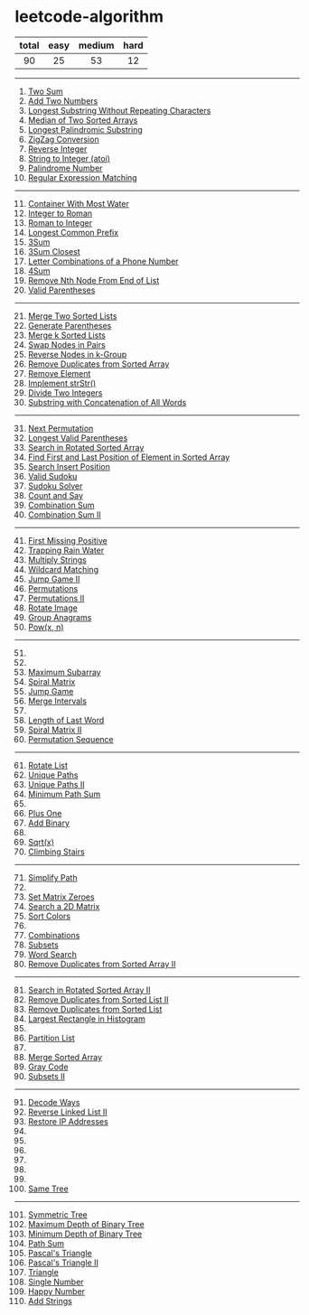 [comment]:超链接的加入方式：[tag](url)
[comment]:分割线的加入方式：----

# leetcode-algorithm
|total|easy|medium|hard|
|:---:|:---:|:---:|:---:|
|90|25|53|12|
----
1. [Two Sum](https://github.com/assassint2017/leetcode-algorithm/tree/master/Two%20Sum)
2. [Add Two Numbers](https://github.com/assassint2017/leetcode-algorithm/tree/master/Add%20Two%20Numbers)
3. [Longest Substring Without Repeating Characters](https://github.com/assassint2017/leetcode-algorithm/tree/master/Longest%20Substring%20Without%20Repeating%20Characters)  
4. [Median of Two Sorted Arrays](https://github.com/assassint2017/leetcode-algorithm/tree/master/Median%20of%20Two%20Sorted%20Arrays)  
5. [Longest Palindromic Substring](https://github.com/assassint2017/leetcode-algorithm/tree/master/Longest%20Palindromic%20Substring)  
6. [ZigZag Conversion](https://github.com/assassint2017/leetcode-algorithm/tree/master/ZigZag%20Conversion)  
7. [Reverse Integer](https://github.com/assassint2017/leetcode-algorithm/tree/master/Reverse%20Integer)  
8. [String to Integer (atoi)](https://github.com/assassint2017/leetcode-algorithm/tree/master/String%20to%20Integer%20(atoi))  
9. [Palindrome Number](https://github.com/assassint2017/leetcode-algorithm/tree/master/Palindrome%20Number)  
10. [Regular Expression Matching](https://github.com/assassint2017/leetcode-algorithm/tree/master/Regular%20Expression%20Matching)  
----
11. [Container With Most Water](https://github.com/assassint2017/leetcode-algorithm/tree/master/Container%20With%20Most%20Water)
12. [Integer to Roman](https://github.com/assassint2017/leetcode-algorithm/tree/master/Integer%20to%20Roman)
13. [Roman to Integer](https://github.com/assassint2017/leetcode-algorithm/tree/master/Roman%20to%20Integer)
14. [Longest Common Prefix](https://github.com/assassint2017/leetcode-algorithm/tree/master/Longest%20Common%20Prefix)
15. [3Sum](https://github.com/assassint2017/leetcode-algorithm/tree/master/3Sum)
16. [3Sum Closest](https://github.com/assassint2017/leetcode-algorithm/tree/master/3Sum%20Closest)
17. [Letter Combinations of a Phone Number](https://github.com/assassint2017/leetcode-algorithm/tree/master/Letter%20Combinations%20of%20a%20Phone%20Number)
18. [4Sum](https://github.com/assassint2017/leetcode-algorithm/tree/master/4Sum)
19. [Remove Nth Node From End of List](https://github.com/assassint2017/leetcode-algorithm/tree/master/Remove%20Nth%20Node%20From%20End%20of%20List)
20. [Valid Parentheses](https://github.com/assassint2017/leetcode-algorithm/tree/master/Valid%20Parentheses)
----
21. [Merge Two Sorted Lists](https://github.com/assassint2017/leetcode-algorithm/tree/master/Merge%20Two%20Sorted%20Lists)
22. [Generate Parentheses](https://github.com/assassint2017/leetcode-algorithm/tree/master/Generate%20Parentheses)
23. [Merge k Sorted Lists](https://github.com/assassint2017/leetcode-algorithm/tree/master/Merge%20k%20Sorted%20Lists)
24. [Swap Nodes in Pairs](https://github.com/assassint2017/leetcode-algorithm/tree/master/Swap%20Nodes%20in%20Pairs)
25. [Reverse Nodes in k-Group](https://github.com/assassint2017/leetcode-algorithm/tree/master/Reverse%20Nodes%20in%20k-Group)
26. [Remove Duplicates from Sorted Array](https://github.com/assassint2017/leetcode-algorithm/tree/master/Remove%20Duplicates%20from%20Sorted%20Array)
27. [Remove Element](https://github.com/assassint2017/leetcode-algorithm/tree/master/Remove%20Element)
28. [Implement strStr()](https://github.com/assassint2017/leetcode-algorithm/tree/master/Implement%20strStr())
29. [Divide Two Integers](https://github.com/assassint2017/leetcode-algorithm/tree/master/Divide%20Two%20Integers)
30. [Substring with Concatenation of All Words](https://github.com/assassint2017/leetcode-algorithm/tree/master/Substring%20with%20Concatenation%20of%20All%20Words)
----
31. [Next Permutation](https://github.com/assassint2017/leetcode-algorithm/tree/master/Next%20Permutation)
32. [Longest Valid Parentheses](https://github.com/assassint2017/leetcode-algorithm/tree/master/Longest%20Valid%20Parentheses)
33. [Search in Rotated Sorted Array](https://github.com/assassint2017/leetcode-algorithm/tree/master/Search%20in%20Rotated%20Sorted%20Array)
34. [Find First and Last Position of Element in Sorted Array](https://github.com/assassint2017/leetcode-algorithm/tree/master/Find%20First%20and%20Last%20Position%20of%20Element%20in%20Sorted%20Array)
35. [Search Insert Position](https://github.com/assassint2017/leetcode-algorithm/tree/master/Search%20Insert%20Position)
36. [Valid Sudoku](https://github.com/assassint2017/leetcode-algorithm/tree/master/Valid%20Sudoku)
37. [Sudoku Solver](https://github.com/assassint2017/leetcode-algorithm/tree/master/Sudoku%20Solver)
38. [Count and Say](https://github.com/assassint2017/leetcode-algorithm/tree/master/Count%20and%20Say)
39. [Combination Sum](https://github.com/assassint2017/leetcode-algorithm/tree/master/Combination%20Sum)
40. [Combination Sum II](https://github.com/assassint2017/leetcode-algorithm/tree/master/Combination%20Sum%20II)
----
41. [First Missing Positive](https://github.com/assassint2017/leetcode-algorithm/tree/master/First%20Missing%20Positive)
42. [Trapping Rain Water](https://github.com/assassint2017/leetcode-algorithm/tree/master/Trapping%20Rain%20Water)
43. [Multiply Strings](https://github.com/assassint2017/leetcode-algorithm/tree/master/Multiply%20Strings)
44. [Wildcard Matching](https://github.com/assassint2017/leetcode-algorithm/tree/master/Wildcard%20Matching)
45. [Jump Game II](https://github.com/assassint2017/leetcode-algorithm/tree/master/Jump%20Game%20II)
46. [Permutations](https://github.com/assassint2017/leetcode-algorithm/tree/master/Permutations)
47. [Permutations II](https://github.com/assassint2017/leetcode-algorithm/tree/master/Permutations%20II)
48. [Rotate Image](https://github.com/assassint2017/leetcode-algorithm/tree/master/Rotate%20Image)
49. [Group Anagrams](https://github.com/assassint2017/leetcode-algorithm/tree/master/Group%20Anagrams)
50. [Pow(x, n)](https://github.com/assassint2017/leetcode-algorithm/tree/master/Pow(x%2C%20n))
----
51. []()
52. []()
53. [Maximum Subarray](https://github.com/assassint2017/leetcode-algorithm/tree/master/Maximum%20Subarray)
54. [Spiral Matrix](https://github.com/assassint2017/leetcode-algorithm/tree/master/Spiral%20Matrix)
55. [Jump Game](https://github.com/assassint2017/leetcode-algorithm/tree/master/Jump%20Game)
56. [Merge Intervals](https://github.com/assassint2017/leetcode-algorithm/tree/master/Merge%20Intervals)
57. []()
58. [Length of Last Word](https://github.com/assassint2017/leetcode-algorithm/tree/master/Length%20of%20Last%20Word)
59. [Spiral Matrix II](https://github.com/assassint2017/leetcode-algorithm/tree/master/Spiral%20Matrix%20II)
60. [Permutation Sequence](https://github.com/assassint2017/leetcode-algorithm/tree/master/Permutation%20Sequence)
----
61. [Rotate List](https://github.com/assassint2017/leetcode-algorithm/tree/master/Rotate%20List)
62. [Unique Paths](https://github.com/assassint2017/leetcode-algorithm/tree/master/Unique%20Paths)
63. [Unique Paths II](https://github.com/assassint2017/leetcode-algorithm/tree/master/Unique%20Paths%20II)
64. [Minimum Path Sum](https://github.com/assassint2017/leetcode-algorithm/tree/master/Minimum%20Path%20Sum)
65. []()
66. [Plus One](https://github.com/assassint2017/leetcode-algorithm/tree/master/Plus%20One)
67. [Add Binary](https://github.com/assassint2017/leetcode-algorithm/tree/master/Add%20Binary)
68. []()
69. [Sqrt(x)](https://github.com/assassint2017/leetcode-algorithm/tree/master/Sqrt(x))
70. [Climbing Stairs](https://github.com/assassint2017/leetcode-algorithm/tree/master/Climbing%20Stairs)
----
71. [Simplify Path](https://github.com/assassint2017/leetcode-algorithm/tree/master/Simplify%20Path)
72. []()
73. [Set Matrix Zeroes](https://github.com/assassint2017/leetcode-algorithm/tree/master/Set%20Matrix%20Zeroes)
74. [Search a 2D Matrix](https://github.com/assassint2017/leetcode-algorithm/tree/master/Search%20a%202D%20Matrix)
75. [Sort Colors](https://github.com/assassint2017/leetcode-algorithm/tree/master/Sort%20Colors)
76. []()
77. [Combinations](https://github.com/assassint2017/leetcode-algorithm/tree/master/Combinations)
78. [Subsets](https://github.com/assassint2017/leetcode-algorithm/tree/master/Subsets)
79. [Word Search](https://github.com/assassint2017/leetcode-algorithm/tree/master/Word%20Search)
80. [Remove Duplicates from Sorted Array II](https://github.com/assassint2017/leetcode-algorithm/tree/master/Remove%20Duplicates%20from%20Sorted%20Array%20II)
----
81. [Search in Rotated Sorted Array II](https://github.com/assassint2017/leetcode-algorithm/tree/master/Search%20in%20Rotated%20Sorted%20Array%20II)
82. [Remove Duplicates from Sorted List II](https://github.com/assassint2017/leetcode-algorithm/tree/master/Remove%20Duplicates%20from%20Sorted%20List%20II)
83. [Remove Duplicates from Sorted List](https://github.com/assassint2017/leetcode-algorithm/tree/master/Remove%20Duplicates%20from%20Sorted%20List)
84. [Largest Rectangle in Histogram](https://github.com/assassint2017/leetcode-algorithm/tree/master/Largest%20Rectangle%20in%20Histogram)
85. []()
86. [Partition List](https://github.com/assassint2017/leetcode-algorithm/tree/master/Partition%20List)
87. []()
88. [Merge Sorted Array](https://github.com/assassint2017/leetcode-algorithm/tree/master/Merge%20Sorted%20Array)
89. [Gray Code](https://github.com/assassint2017/leetcode-algorithm/tree/master/Gray%20Code)
90. [Subsets II](https://github.com/assassint2017/leetcode-algorithm/tree/master/Subsets%20II)
----
91. [Decode Ways](https://github.com/assassint2017/leetcode-algorithm/tree/master/Decode%20Ways)
92. [Reverse Linked List II](https://github.com/assassint2017/leetcode-algorithm/tree/master/Reverse%20Linked%20List%20II)
93. [Restore IP Addresses](https://github.com/assassint2017/leetcode-algorithm/tree/master/Restore%20IP%20Addresses)
94. []()
95. []()
96. []()
97. []()
98. []()
99. []()
100. [Same Tree](https://github.com/assassint2017/leetcode-algorithm/tree/master/Same%20Tree)
----
101. [Symmetric Tree](https://github.com/assassint2017/leetcode-algorithm/tree/master/Symmetric%20Tree)
104. [Maximum Depth of Binary Tree](https://github.com/assassint2017/leetcode-algorithm/tree/master/Maximum%20Depth%20of%20Binary%20Tree)
111. [Minimum Depth of Binary Tree](https://github.com/assassint2017/leetcode-algorithm/tree/master/Minimum%20Depth%20of%20Binary%20Tree)
112. [Path Sum](https://github.com/assassint2017/leetcode-algorithm/tree/master/Path%20Sum)
118. [Pascal's Triangle](https://github.com/assassint2017/leetcode-algorithm/tree/master/Pascal's%20Triangle)
119. [Pascal's Triangle II](https://github.com/assassint2017/leetcode-algorithm/tree/master/Pascal's%20Triangle%20II)
120. [Triangle](https://github.com/assassint2017/leetcode-algorithm/tree/master/Triangle)
136. [Single Number](https://github.com/assassint2017/leetcode-algorithm/tree/master/Single%20Number)
202. [Happy Number](https://github.com/assassint2017/leetcode-algorithm/tree/master/Happy%20Number)
415. [Add Strings](https://github.com/assassint2017/leetcode-algorithm/tree/master/Add%20Strings)
